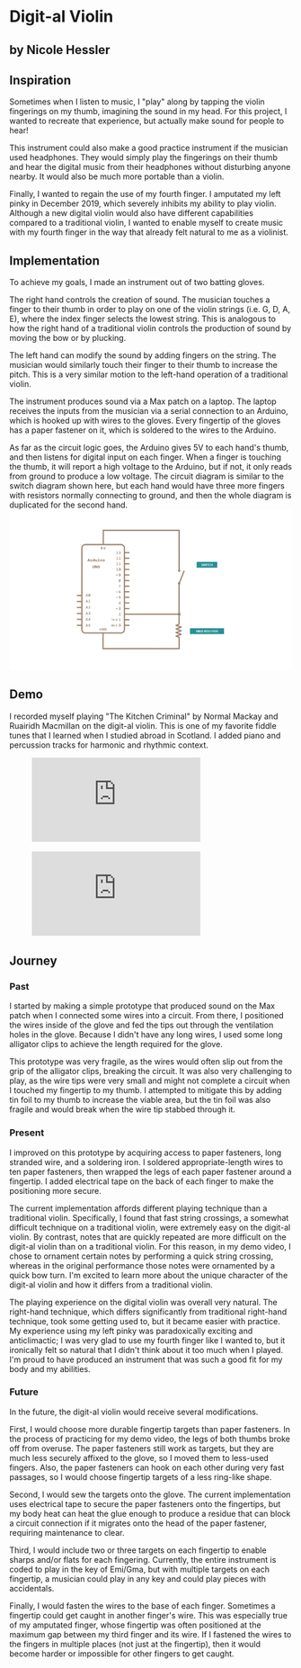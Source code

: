 # Digit-al Violin

## by Nicole Hessler

## Inspiration

Sometimes when I listen to music, I "play" along by tapping the violin fingerings on my thumb, imagining the sound in my head. For this project, I wanted to recreate that experience, but actually make sound for people to hear!

This instrument could also make a good practice instrument if the musician used headphones. They would simply play the fingerings on their thumb and hear the digital music from their headphones without disturbing anyone nearby. It would also be much more portable than a violin.

Finally, I wanted to regain the use of my fourth finger. I amputated my left pinky in December 2019, which severely inhibits my ability to play violin. Although a new digital violin would also have different capabilities compared to a traditional violin, I wanted to enable myself to create music with my fourth finger in the way that already felt natural to me as a violinist.

## Implementation

To achieve my goals, I made an instrument out of two batting gloves.

The right hand controls the creation of sound. The musician touches a finger to their thumb in order to play on one of the violin strings (i.e. G, D, A, E), where the index finger selects the lowest string. This is analogous to how the right hand of a traditional violin controls the production of sound by moving the bow or by plucking.

The left hand can modify the sound by adding fingers on the string. The musician would similarly touch their finger to their thumb to increase the pitch. This is a very similar motion to the left-hand operation of a traditional violin.

The instrument produces sound via a Max patch on a laptop. The laptop receives the inputs from the musician via a serial connection to an Arduino, which is hooked up with wires to the gloves. Every fingertip of the gloves has a paper fastener on it, which is soldered to the wires to the Arduino.

As far as the circuit logic goes, the Arduino gives 5V to each hand's thumb, and then listens for digital input on each finger. When a finger is touching the thumb, it will report a high voltage to the Arduino, but if not, it only reads from ground to produce a low voltage. The circuit diagram is similar to the switch diagram shown here, but each hand would have three more fingers with resistors normally connecting to ground, and then the whole diagram is duplicated for the second hand.
![Schematic of one finger's circuit](https://github.com/HesslerN/Digit-al_Violin/blob/main/schematic.png?raw=true)

## Demo

I recorded myself playing "The Kitchen Criminal" by Normal Mackay and Ruairidh Macmillan on the digit-al violin. This is one of my favorite fiddle tunes that I learned when I studied abroad in Scotland. I added piano and percussion tracks for harmonic and rhythmic context.

<figure class="video_container">
  <iframe src="https://drive.google.com/file/d/1Y-dVDtQO0wPMeMUaNlq0SF867UaiCSOH/preview" frameborder="0" allowfullscreen="true"></iframe>
</figure>

<figure class="video_container">
  <iframe src="https://drive.google.com/file/d/0B6m34D8cFdpMZndKTlBRU0tmczg/preview" frameborder="0" allowfullscreen="true"> </iframe>
</figure>

## Journey

### Past

I started by making a simple prototype that produced sound on the Max patch when I connected some wires into a circuit. From there, I positioned the wires inside of the glove and fed the tips out through the ventilation holes in the glove. Because I didn't have any long wires, I used some long alligator clips to achieve the length required for the glove.

This prototype was very fragile, as the wires would often slip out from the grip of the alligator clips, breaking the circuit. It was also very challenging to play, as the wire tips were very small and might not complete a circuit when I touched my fingertip to my thumb. I attempted to mitigate this by adding tin foil to my thumb to increase the viable area, but the tin foil was also fragile and would break when the wire tip stabbed through it.

### Present

I improved on this prototype by acquiring access to paper fasteners, long stranded wire, and a soldering iron. I soldered appropriate-length wires to ten paper fasteners, then wrapped the legs of each paper fastener around a fingertip. I added electrical tape on the back of each finger to make the positioning more secure.

The current implementation affords different playing technique than a traditional violin. Specifically, I found that fast string crossings, a somewhat difficult technique on a traditional violin, were extremely easy on the digit-al violin. By contrast, notes that are quickly repeated are more difficult on the digit-al violin than on a traditional violin. For this reason, in my demo video, I chose to ornament certain notes by performing a quick string crossing, whereas in the original performance those notes were ornamented by a quick bow turn. I'm excited to learn more about the unique character of the digit-al violin and how it differs from a traditional violin.

The playing experience on the digital violin was overall very natural. The right-hand technique, which differs significantly from traditional right-hand technique, took some getting used to, but it became easier with practice. My experience using my left pinky was paradoxically exciting and anticlimactic; I was very glad to use my fourth finger like I wanted to, but it ironically felt so natural that I didn't think about it too much when I played. I'm proud to have produced an instrument that was such a good fit for my body and my abilities.

### Future

In the future, the digit-al violin would receive several modifications.

First, I would choose more durable fingertip targets than paper fasteners. In the process of practicing for my demo video, the legs of both thumbs broke off from overuse. The paper fasteners still work as targets, but they are much less securely affixed to the glove, so I moved them to less-used fingers. Also, the paper fasteners can hook on each other during very fast passages, so I would choose fingertip targets of a less ring-like shape.

Second, I would sew the targets onto the glove. The current implementation uses electrical tape to secure the paper fasteners onto the fingertips, but my body heat can heat the glue enough to produce a residue that can block a circuit connection if it migrates onto the head of the paper fastener, requiring maintenance to clear.

Third, I would include two or three targets on each fingertip to enable sharps and/or flats for each fingering. Currently, the entire instrument is coded to play in the key of Emi/Gma, but with multiple targets on each fingertip, a musician could play in any key and could play pieces with accidentals.

Finally, I would fasten the wires to the base of each finger. Sometimes a fingertip could get caught in another finger's wire. This was especially true of my amputated finger, whose fingertip was often positioned at the maximum gap between my third finger and its wire. If I fastened the wires to the fingers in multiple places (not just at the fingertip), then it would become harder or impossible for other fingers to get caught.
